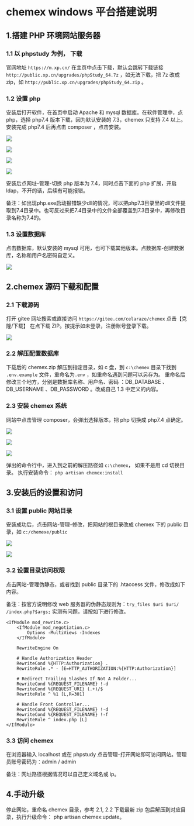 # chemex windows 平台搭建说明

## 1.搭建 PHP 环境网站服务器

### 1.1 以 phpstudy 为例， 下载

官网地址 `https://m.xp.cn/` 在主页中点击下载，默认会跳转下载链接 `http://public.xp.cn/upgrades/phpStudy_64.7z` ，如无法下载，把 7z 改成
zip，如 `http://public.xp.cn/upgrades/phpStudy_64.zip` 。

### 1.2 设置 php

安装后打开软件，在首页中启动 Apache 和 mysql 数据库。在软件管理中，点 php，选择 php7.4 版本下载，因为默认安装的 7.3，chemex 只支持 7.4 以上。 安装完成 php7.4 后再点击 composer
，点击安装。

![](https://tva1.sinaimg.cn/large/008eGmZEly1gowcyqy3ypj30ln0b0q38.jpg)

![](https://tva1.sinaimg.cn/large/008eGmZEly1gowczgb14tj30lr0axjrf.jpg)

![](https://tva1.sinaimg.cn/large/008eGmZEgy1gowczxp5xvj30pe0bdjrh.jpg)

![](https://tva1.sinaimg.cn/large/008eGmZEgy1gowd0aocv2j30oc08u3yk.jpg)

安装后点网址-管理-切换 php 版本为 7.4，同时点击下面的 php 扩展，开启 ldap，不开的话，后续有可能报错。

备注：如出现php.exe启动报错缺少dll的情况，可以把php7.3目录里的dll文件提取到7.4目录中。也可反过来把7.4目录中的文件全部覆盖到7.3目录中，再修改目录名称为7.4的。

### 1.3 设置数据库

点击数据库，默认安装的 mysql 可用，也可下载其他版本。点数据库-创建数据库，名称和用户名密码自定义。

![](https://tva1.sinaimg.cn/large/008eGmZEgy1gowd0h0xpxj30m20c1t8p.jpg)

## 2.chemex 源码下载和配置

### 2.1 下载源码

打开 gitee 网址搜索或直接访问 `https://gitee.com/celaraze/chemex` 点击【克隆/下载】 在点下载 ZIP。按提示如未登录，注册账号登录下载。

![](https://tva1.sinaimg.cn/large/008eGmZEgy1gowd0p7wt6j30sl0b0jrp.jpg)

### 2.2 解压配置数据库

下载后的 chemex.zip 解压到指定目录，如 c 盘，到 `c:\chemex` 目录下找到 `.env.example` 文件，重命名为`.env` ，如重命名遇到问题可以另存为。
重命名后修改三个地方，分别是数据库名称、用户名、密码 ：DB_DATABASE 、DB_USERNAME 、DB_PASSWORD 。改成自己 1.3 中定义的内容。

### 2.3 安装 chemex 系统

网站中点击管理 composer，会弹出选择版本，把 php 切换成 php7.4 点确定。

![](https://tva1.sinaimg.cn/large/008eGmZEgy1gowd113l6fj30mf09agln.jpg)

![](https://tva1.sinaimg.cn/large/008eGmZEgy1gowd179bynj30lp09fglm.jpg)

![](https://tva1.sinaimg.cn/large/008eGmZEgy1gowd1fjyndj30h304kq2q.jpg)

弹出的命令行中，进入到之前的解压路径如 `c:\chemex`， 如果不是用 cd 切换目录。 执行安装命令： `php artisan chemex:install`

## 3.安装后的设置和访问

### 3.1 设置 public 网站目录

安装成功后，点击网站-管理-修改，把网站的根目录改成 chemex 下的 public 目录，如 `c:/chemexe/public`

![](https://tva1.sinaimg.cn/large/008eGmZEgy1gowd1mb60wj30m508tmx6.jpg)

![](https://tva1.sinaimg.cn/large/008eGmZEgy1gowd1tmw7bj30cr0ciaa1.jpg)

### 3.2 设置目录访问权限

点击网站-管理伪静态，或者找到 public 目录下的 .htaccess 文件，修改成如下内容。

备注：按官方说明修改 web 服务器的伪静态规则为：`try_files $uri $uri/ /index.php?$args;` 实测有问题，请按如下进行修改。

```
<IfModule mod_rewrite.c>
    <IfModule mod_negotiation.c>
        Options -MultiViews -Indexes
    </IfModule>

    RewriteEngine On

    # Handle Authorization Header
    RewriteCond %{HTTP:Authorization} .
    RewriteRule .* - [E=HTTP_AUTHORIZATION:%{HTTP:Authorization}]

    # Redirect Trailing Slashes If Not A Folder...
    RewriteCond %{REQUEST_FILENAME} !-d
    RewriteCond %{REQUEST_URI} (.+)/$
    RewriteRule ^ %1 [L,R=301]

    # Handle Front Controller...
    RewriteCond %{REQUEST_FILENAME} !-d
    RewriteCond %{REQUEST_FILENAME} !-f
    RewriteRule ^ index.php [L]
</IfModule>
```

### 3.3 访问 chemex

在浏览器输入 localhost 或在 phpstudy 点击管理-打开网站即可访问网站。管理员账号密码为：admin / admin

备注：网址路径根据情况可以自己定义域名或 ip。

## 4.手动升级

停止网站，重命名 chemex 目录，参考 2.1, 2.2 下载最新 zip 包后解压到对应目录，执行升级命令： php artisan chemex:update。
